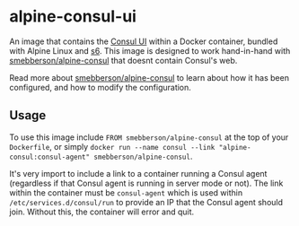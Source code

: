 alpine-consul-ui
================

An image that contains the [Consul UI][consul] within a Docker container, bundled with Alpine Linux and [s6][s6]. This image is designed to work hand-in-hand with [smebberson/alpine-consul][alpineconsul] that doesnt contain Consul's web.

Read more about [smebberson/alpine-consul][alpineconsul] to learn about how it has been configured, and how to modify the configuration.

Usage
-----

To use this image include `FROM smebberson/alpine-consul` at the top of your `Dockerfile`, or simply `docker run --name consul --link "alpine-consul:consul-agent" smebberson/alpine-consul`.

It's very import to include a link to a container running a Consul agent (regardless if that Consul agent is running in server mode or not). The link within the container must be `consul-agent` which is used within `/etc/services.d/consul/run` to provide an IP that the Consul agent should join. Without this, the container will error and quit.

[s6]: http://www.skarnet.org/software/s6/
[consul]: https://www.consul.io/
[alpineconsul]: https://registry.hub.docker.com/u/smebberson/alpine-consul/
